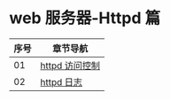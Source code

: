 # web 服务器-Httpd 篇

| 序号 | 章节导航                             |
| ---- | ------------------------------------ |
| 01   | [httpd 访问控制](./01-httpd访问控制.md) |
| 02   | [httpd 日志](./02-httpd日志.md)         |
